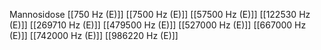Mannosidose
[[750 Hz (E)]]
[[7500 Hz (E)]]
[[57500 Hz (E)]]
[[122530 Hz (E)]]
[[269710 Hz (E)]]
[[479500 Hz (E)]]
[[527000 Hz (E)]]
[[667000 Hz (E)]]
[[742000 Hz (E)]]
[[986220 Hz (E)]]